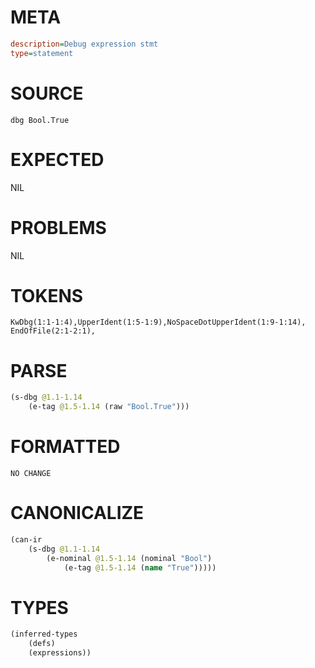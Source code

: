 # META
~~~ini
description=Debug expression stmt
type=statement
~~~
# SOURCE
~~~roc
dbg Bool.True
~~~
# EXPECTED
NIL
# PROBLEMS
NIL
# TOKENS
~~~zig
KwDbg(1:1-1:4),UpperIdent(1:5-1:9),NoSpaceDotUpperIdent(1:9-1:14),
EndOfFile(2:1-2:1),
~~~
# PARSE
~~~clojure
(s-dbg @1.1-1.14
	(e-tag @1.5-1.14 (raw "Bool.True")))
~~~
# FORMATTED
~~~roc
NO CHANGE
~~~
# CANONICALIZE
~~~clojure
(can-ir
	(s-dbg @1.1-1.14
		(e-nominal @1.5-1.14 (nominal "Bool")
			(e-tag @1.5-1.14 (name "True")))))
~~~
# TYPES
~~~clojure
(inferred-types
	(defs)
	(expressions))
~~~
